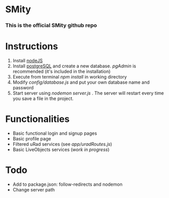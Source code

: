 # SMity
### This is the official SMity github repo


# Instructions
  1. Install [nodeJS](https://nodejs.org/en/)
  2. Install [postgreSQL](https://www.postgresql.org/download/) and create a new database. *pgAdmin* is recommended (it's included in the installation)
  3. Execute from terminal *npm install* in working directory
  4. Modify *config/database.js* and put your own database name and password
  5. Start server using *nodemon server.js* . The server will restart every time you save a file in the project.
  
# Functionalities
+ Basic functional login and signup pages
+ Basic profile page
+ Filtered uRad services (see *app/uradRoutes.js*)
+ Basic LiveObjects services (*work in progress*)

# Todo
+ Add to package.json: follow-redirects and nodemon 
+ Change server path